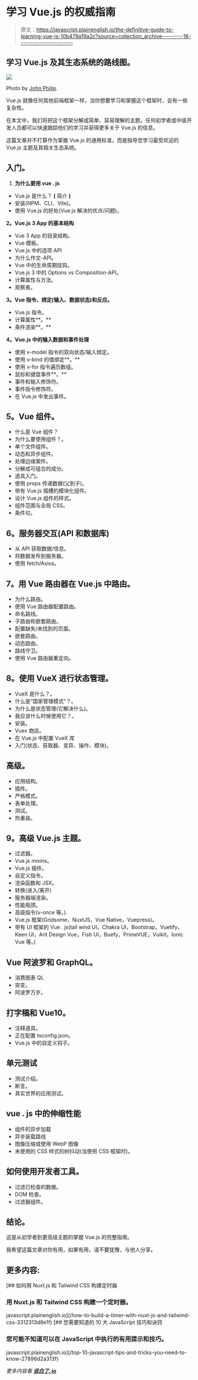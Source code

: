 # 学习 Vue.js 的权威指南

> 原文：<https://javascript.plainenglish.io/the-definitive-guide-to-learning-vue-js-10b479a19a2c?source=collection_archive---------16----------------------->

## 学习 Vue.js 及其生态系统的路线图。

![](img/9d87500431e5f33fd4dbc4a9b4df2553.png)

Photo by [John Philip](https://medium.com/u/c2cdb19c0977?source=post_page-----10b479a19a2c--------------------------------).

Vue.js 就像任何其他前端框架一样，当你想要学习和掌握这个框架时，会有一些复杂性。

在本文中，我们将把这个框架分解成简单、容易理解的主题，任何初学者或中级开发人员都可以快速跟踪他们的学习并获得更多关于 Vue.js 的信息。

这篇文章并不打算作为掌握 Vue.js 的通用标准，而是指导您学习最受欢迎的 Vue.js 主题及其相关生态系统。

## **入门。**

1.  **为什么要用 vue . js**

*   Vue.js 是什么？ **(** 简介 **)**
*   安装(NPM、CLI、Vite)。
*   使用 Vue.js 的好处(Vue.js 解决的优点/问题)。

**2。Vue.js 3 App 的基本结构**

*   Vue 3 App 的目录结构。
*   Vue 模板。
*   Vue.js 中的选项 API
*   为什么作文-API。
*   Vue 中的生命周期挂钩。
*   Vue.js 3 中的 Options vs Composition-API。
*   计算属性与方法。
*   观察者。

**3。Vue 指令、绑定(输入、数据状态)和反应。**

*   Vue.js 指令。
*   计算属性**。**
*   条件渲染**。**

**4。Vue.js 中的输入数据和事件处理**

*   使用 v-model 指令的双向状态/输入绑定。
*   使用 v-bind 的值绑定**。**
*   使用 v-for 指令遍历数组。
*   鼠标和键盘事件**。**
*   事件和输入修饰符。
*   事件指令修饰符。
*   在 Vue.js 中发出事件。

## **5。Vue 组件。**

*   什么是 Vue 组件？
*   为什么要使用组件？。
*   单个文件组件。
*   动态和异步组件。
*   处理边缘案件。
*   分解成可组合的成分。
*   道具入门。
*   使用 props 传递数据(父到子)。
*   带有 Vue.js 插槽的模块化组件。
*   设计 Vue.js 组件的样式。
*   组件范围与全局 CSS。
*   条件句。

## **6。服务器交互(API 和数据库)**

*   从 API 获取数据/信息。
*   将数据发布到服务器。
*   使用 fetch/Axios。

## **7。用 Vue 路由器在 Vue.js 中路由。**

*   为什么路由。
*   使用 Vue 路由器配置路由。
*   命名路线。
*   子路由和嵌套路由。
*   配置缺失/未找到的页面。
*   嵌套路由。
*   动态路由。
*   路线守卫。
*   使用 Vue 路由器重定向。

## 8。使用 VueX 进行状态管理。

*   VueX 是什么？。
*   什么是“国家管理模式”？。
*   为什么是状态管理(它解决什么)。
*   我应该什么时候使用它？。
*   安装。
*   Vuex 商店。
*   在 Vue.js 中配置 VueX 库
*   入门(状态、获取器、变异、操作、模块)。

## **高级。**

*   应用结构。
*   插件。
*   严格模式。
*   表单处理。
*   测试。
*   热重装。

## **9。高级 Vue.js 主题。**

*   过滤器。
*   Vue.js mixins。
*   Vue.js 插件。
*   自定义指令。
*   渲染函数和 JSX。
*   转换(进入/离开)
*   服务器端渲染。
*   性能瓶颈。
*   高级指令(v-once 等。).
*   Vue.js 框架(Gridsome，NuxtJS，Vue Native，Vuepress)。
*   带有 UI 框架的 Vue . js(tail wind UI，Chakra UI，Bootstrap，Vuetify，Keen UI，Ant Design Vue，Fish UI，Buefy，PrimeVUE，Vuikit，Ionic Vue 等。)

## Vue 阿波罗和 GraphQL。

*   消费图表 QL
*   突变。
*   阿波罗万岁。

## **打字稿和 Vue10。**

*   注释道具。
*   正在配置 tsconfig.json。
*   Vue.js 中的自定义钩子。

## **单元测试**

*   测试介绍。
*   断言。
*   真实世界的应用测试。

## **vue . js 中的伸缩性能**

*   组件的异步加载
*   异步装载路线
*   图像压缩或使用 WebP 图像
*   未使用的 CSS 样式的树抖动(当使用 CSS 框架时)。

## **如何使用开发者工具。**

*   过滤已检查的数据。
*   DOM 检查。
*   过滤器组件。

## **结论。**

这是从初学者到更高级主题的掌握 Vue.js 的完整指南。

我希望这篇文章对你有用，如果有用，请不要犹豫，与他人分享。

## **更多内容:**

[](/how-to-build-a-timer-with-nuxt-js-and-tailwind-css-3312313d8e1f) [## 如何用 Nuxt.js 和 Tailwind CSS 构建定时器

### 用 Nuxt.js 和 Tailwind CSS 构建一个定时器。

javascript.plainenglish.io](/how-to-build-a-timer-with-nuxt-js-and-tailwind-css-3312313d8e1f) [](/top-10-javascript-tips-and-tricks-you-need-to-know-27896d2a313f) [## 您需要知道的 10 大 JavaScript 技巧和诀窍

### 您可能不知道可以在 JavaScript 中执行的有用提示和技巧。

javascript.plainenglish.io](/top-10-javascript-tips-and-tricks-you-need-to-know-27896d2a313f) 

*更多内容看* [***说白了. io***](http://plainenglish.io/)